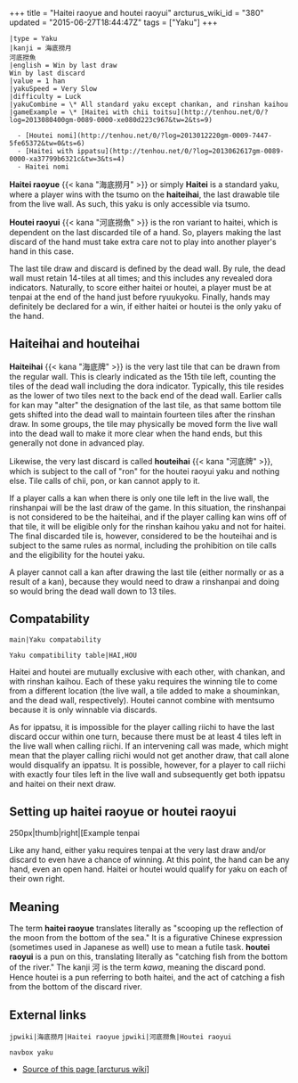 +++
title = "Haitei raoyue and houtei raoyui"
arcturus_wiki_id = "380"
updated = "2015-06-27T18:44:47Z"
tags = ["Yaku"]
+++

```yaku
|type = Yaku
|kanji = 海底撈月
河底撈魚
|english = Win by last draw
Win by last discard
|value = 1 han
|yakuSpeed = Very Slow
|difficulty = Luck
|yakuCombine = \* All standard yaku except chankan, and rinshan kaihou
|gameExample = \* [Haitei with chii toitsu](http://tenhou.net/0/?log=2013080400gm-0089-0000-xe080d223c967&tw=2&ts=9)

  - [Houtei nomi](http://tenhou.net/0/?log=2013012220gm-0009-7447-5fe65372&tw=0&ts=6)
  - [Haitei with ippatsu](http://tenhou.net/0/?log=2013062617gm-0089-0000-xa37799b6321c&tw=3&ts=4)
  - Haitei nomi

```

**Haitei raoyue** {{< kana "海底撈月" >}} or simply **Haitei** is a standard yaku, where a player
wins with the tsumo on the **haiteihai**, the last drawable tile from the live wall. As such, this
yaku is only accessible via tsumo.

**Houtei raoyui** {{< kana "河底撈魚" >}} is the ron variant to haitei, which is dependent on the
last discarded tile of a hand. So, players making the last discard of the hand must take extra care
not to play into another player's hand in this case.

The last tile draw and discard is defined by the dead wall. By rule, the dead wall must retain
14-tiles at all times; and this includes any revealed dora indicators. Naturally, to score either
haitei or houtei, a player must be at tenpai at the end of the hand just before ryuukyoku. Finally,
hands may definitely be declared for a win, if either haitei or houtei is the only yaku of the hand.

## Haiteihai and houteihai

**Haiteihai** {{< kana "海底牌" >}} is the very last tile that can be drawn from the regular wall.
This is clearly indicated as the 15th tile left, counting the tiles of the dead wall including the
dora indicator. Typically, this tile resides as the lower of two tiles next to the back end of the
dead wall. Earlier calls for kan may "alter" the designation of the last tile, as that same bottom
tile gets shifted into the dead wall to maintain fourteen tiles after the rinshan draw. In some
groups, the tile may physically be moved form the live wall into the dead wall to make it more clear
when the hand ends, but this generally not done in advanced play.

Likewise, the very last discard is called **houteihai** {{< kana "河底牌" >}}, which is subject to
the call of "ron" for the houtei raoyui yaku and nothing else. Tile calls of chii, pon, or kan
cannot apply to it.

If a player calls a kan when there is only one tile left in the live wall, the rinshanpai will be
the last draw of the game. In this situation, the rinshanpai is not considered to be the haiteihai,
and if the player calling kan wins off of that tile, it will be eligible only for the rinshan kaihou
yaku and not for haitei. The final discarded tile is, however, considered to be the houteihai and is
subject to the same rules as normal, including the prohibition on tile calls and the eligibility for
the houtei yaku.

A player cannot call a kan after drawing the last tile (either normally or as a result of a kan),
because they would need to draw a rinshanpai and doing so would bring the dead wall down to 13
tiles.

## Compatability

`main|Yaku compatability`

`Yaku compatibility table|HAI,HOU`

Haitei and houtei are mutually exclusive with each other, with chankan, and with rinshan kaihou.
Each of these yaku requires the winning tile to come from a different location (the live wall, a
tile added to make a shouminkan, and the dead wall, respectively). Houtei cannot combine with
mentsumo because it is only winnable via discards.

As for ippatsu, it is impossible for the player calling riichi to have the last discard occur within
one turn, because there must be at least 4 tiles left in the live wall when calling riichi. If an
intervening call was made, which might mean that the player calling riichi would not get another
draw, that call alone would disqualify an ippatsu. It is possible, however, for a player to call
riichi with exactly four tiles left in the live wall and subsequently get both ippatsu and haitei on
their next draw.

## Setting up haitei raoyue or houtei raoyui

250px|thumb|right|[Example tenpai

Like any hand, either yaku requires tenpai at the very last draw and/or discard to even have a
chance of winning. At this point, the hand can be any hand, even an open hand. Haitei or houtei
would qualify for yaku on each of their own right.

## Meaning

The term **haitei raoyue** translates literally as "scooping up the reflection of the moon from the
bottom of the sea." It is a figurative Chinese expression (sometimes used in Japanese as well) use
to mean a futile task. **houtei raoyui** is a pun on this, translating literally as "catching fish
from the bottom of the river." The kanji 河 is the term _kawa_, meaning the discard pond. Hence
houtei is a pun referring to both haitei, and the act of catching a fish from the bottom of the
discard river.

## External links

`jpwiki|海底撈月|Haitei raoyue` `jpwiki|河底撈魚|Houtei raoyui`

`navbox yaku`

- [Source of this page [arcturus wiki]](http://arcturus.su/wiki/Haitei_raoyue_and_houtei_raoyui)
